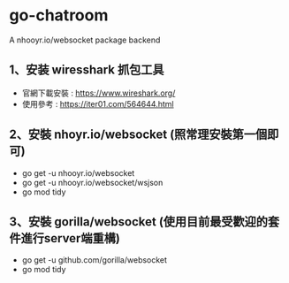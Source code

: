 # go-chatroom
A nhooyr.io/websocket package backend

## 1、安装 wiresshark 抓包工具
- 官網下載安裝 : https://www.wireshark.org/
- 使用參考 : https://iter01.com/564644.html

## 2、安裝 nhoyr.io/websocket  (照常理安裝第一個即可)
- go get -u nhooyr.io/websocket
- go get -u nhooyr.io/websocket/wsjson
- go mod tidy

## 3、安裝 gorilla/websocket  (使用目前最受歡迎的套件進行server端重構)
- go get -u github.com/gorilla/websocket
- go mod tidy